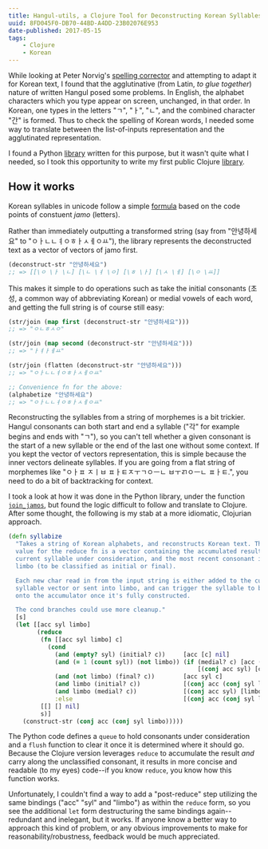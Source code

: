 ```yaml
---
title: Hangul-utils, a Clojure Tool for Deconstructing Korean Syllables 
uuid: 8FD045F0-DB70-44BD-A4DD-23B02076E953
date-published: 2017-05-15
tags:
    - Clojure
    - Korean
---
```


While looking at Peter
Norvig's [spelling corrector](http://norvig.com/spell-correct.html) and
attempting to adapt it for Korean text, I found that the agglutinative (from
Latin, *to glue together*) nature of written Hangul posed some problems. In
English, the alphabet characters which you type appear on screen, unchanged, in
that order. In Korean, one types in the letters "ㄱ", "ㅏ", "ㄴ", and
the combined character "간" is formed. Thus to check the spelling of Korean
words, I needed some way to translate between the list-of-inputs representation
and the agglutinated representation.

I found a Python [library](https://github.com/kaniblu/hangul-utils) written for
this purpose, but it wasn't quite what I needed, so I took this opportunity to
write my first public
Clojure [library](https://github.com/sooheon/hangul-utils).

## How it works
Korean syllables in unicode follow a simple
[formula](https://en.wikipedia.org/wiki/Korean_language_and_computers#Hangul_in_Unicode)
based on the code points of constuent *jamo* (letters).

Rather than immediately outputting a transformed string (say from "안녕하세요"
to "ㅇㅏㄴㄴㅕㅇㅎㅏㅅㅔㅇㅛ"), the library represents the deconstructed text as
a vector of vectors of jamo first.

```clojure
(deconstruct-str "안녕하세요")
;; => [[\ㅇ \ㅏ \ㄴ] [\ㄴ \ㅕ \ㅇ] [\ㅎ \ㅏ] [\ㅅ \ㅔ] [\ㅇ \ㅛ]]
```

This makes it simple to do operations such as take the initial consonants (초성,
a common way of abbreviating Korean) or medial vowels of each word, and getting
the full string is of course still easy:

```clojure
(str/join (map first (deconstruct-str "안녕하세요")))
;; => "ㅇㄴㅎㅅㅇ"

(str/join (map second (deconstruct-str "안녕하세요")))
;; => "ㅏㅕㅏㅔㅛ"

(str/join (flatten (deconstruct-str "안녕하세요")))
;; => "ㅇㅏㄴㄴㅕㅇㅎㅏㅅㅔㅇㅛ"

;; Convenience fn for the above:
(alphabetize "안녕하세요")
;; => "ㅇㅏㄴㄴㅕㅇㅎㅏㅅㅔㅇㅛ"
```

Reconstructing the syllables from a string of morphemes is a bit trickier.
Hangul consonants can both start and end a syllable ("각" for example begins and
ends with "ㄱ"), so you can't tell whether a given consonant is the start of a
new syllable or the end of the last one without some context. If you kept the
vector of vectors representation, this is simple because the inner vectors
delineate syllables. If you are going from a flat string of morphemes like
"ㅇㅏㅍ ㅈㅣㅂ ㅍㅏㅌㅈㅜㄱㅇㅡㄴ ㅂㅜㄺㅇㅡㄴ ㅍㅏㅌ.", you need to do a bit of
backtracking for context.

I took a look at how it was done in the Python library, under the function
[`join_jamos`](https://github.com/kaniblu/hangul-utils/blob/2c2bf5cffc94e88aad1ceec4bbc726ba00046a52/hangul_utils/jamo.py#L144),
but found the logic difficult to follow and translate to Clojure. After some
thought, the following is my stab at a more idiomatic, Clojurian approach.

```clojure
(defn syllabize
  "Takes a string of Korean alphabets, and reconstructs Korean text. The initial
  value for the reduce fn is a vector containing the accumulated result, the
  current syllable under consideration, and the most recent consonant in
  limbo (to be classified as initial or final).

  Each new char read in from the input string is either added to the current
  syllable vector or sent into limbo, and can trigger the syllable to be conj'd
  onto the accumulator once it's fully constructed.

  The cond branches could use more cleanup."
  [s]
  (let [[acc syl limbo]
        (reduce
         (fn [[acc syl limbo] c]
           (cond
             (and (empty? syl) (initial? c))     [acc [c] nil]
             (and (= 1 (count syl)) (not limbo)) (if (medial? c) [acc (conj syl c) nil]
                                                     [(conj acc syl) [c] nil])
             (and (not limbo) (final? c))        [acc syl c]
             (and limbo (initial? c))            [(conj acc (conj syl limbo)) [c] nil]
             (and limbo (medial? c))             [(conj acc syl) [limbo c] nil]
             :else                               [(conj acc (conj syl limbo) [c]) [] nil]))
         [[] [] nil]
         s)]
    (construct-str (conj acc (conj syl limbo)))))
```

The Python code defines a `queue` to hold consonants under consideration and a
`flush` function to clear it once it is determined where it should go. Because
the Clojure version leverages `reduce` to accumulate the result *and* carry
along the unclassified consonant, it results in more concise and readable (to my
eyes) code--if you know `reduce`, you know how this function works.

Unfortunately, I couldn't find a way to add a "post-reduce" step utilizing the
same bindings ("acc" "syl" and "limbo") as within the `reduce` form, so you see
the additional `let` form destructuring the same bindings again--redundant and
inelegant, but it works. If anyone know a better way to approach this kind of
problem, or any obvious improvements to make for reasonability/robustness,
feedback would be much appreciated.

